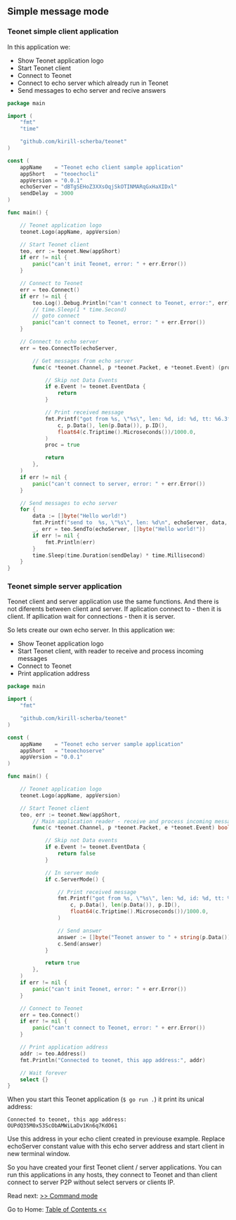 ## Simple message mode

### Teonet simple client application

In this application we:

- Show Teonet application logo
- Start Teonet client
- Connect to Teonet
- Connect to echo server which already run in Teonet
- Send messages to echo server and recive answers

```go
package main

import (
	"fmt"
	"time"

	"github.com/kirill-scherba/teonet"
)

const (
	appName    = "Teonet echo client sample application"
	appShort   = "teoechocli"
	appVersion = "0.0.1"
	echoServer = "dBTgSEHoZ3XXsOqjSkOTINMARqGxHaXIDxl"
	sendDelay  = 3000
)

func main() {

	// Teonet application logo
	teonet.Logo(appName, appVersion)

	// Start Teonet client
	teo, err := teonet.New(appShort)
	if err != nil {
		panic("can't init Teonet, error: " + err.Error())
	}

	// Connect to Teonet
	err = teo.Connect()
	if err != nil {
		teo.Log().Debug.Println("can't connect to Teonet, error:", err)
		// time.Sleep(1 * time.Second)
		// goto connect
		panic("can't connect to Teonet, error: " + err.Error())
	}

	// Connect to echo server
	err = teo.ConnectTo(echoServer,

		// Get messages from echo server
		func(c *teonet.Channel, p *teonet.Packet, e *teonet.Event) (proc bool) {

			// Skip not Data Events
			if e.Event != teonet.EventData {
				return
			}

			// Print received message
			fmt.Printf("got from %s, \"%s\", len: %d, id: %d, tt: %6.3fms\n\n",
				c, p.Data(), len(p.Data()), p.ID(),
				float64(c.Triptime().Microseconds())/1000.0,
			)
			proc = true

			return
		},
	)
	if err != nil {
		panic("can't connect to server, error: " + err.Error())
	}

	// Send messages to echo server
	for {
		data := []byte("Hello world!")
		fmt.Printf("send to  %s, \"%s\", len: %d\n", echoServer, data, len(data))
		_, err = teo.SendTo(echoServer, []byte("Hello world!"))
		if err != nil {
			fmt.Println(err)
		}
		time.Sleep(time.Duration(sendDelay) * time.Millisecond)
	}
}
```

### Teonet simple server application

Teonet client and server application use the same functions. And there is not diferents between client and server. If aplication connect to - then it is client. If apllication wait for connections - then it is server.

So lets create our own echo server.
In this application we:

- Show Teonet application logo
- Start Teonet client, with reader to receive and process incoming messages
- Connect to Teonet
- Print application address

```go
package main

import (
	"fmt"

	"github.com/kirill-scherba/teonet"
)

const (
	appName    = "Teonet echo server sample application"
	appShort   = "teoechoserve"
	appVersion = "0.0.1"
)

func main() {

	// Teonet application logo
	teonet.Logo(appName, appVersion)

	// Start Teonet client
	teo, err := teonet.New(appShort,
		// Main application reader - receive and process incoming messages
		func(c *teonet.Channel, p *teonet.Packet, e *teonet.Event) bool {

			// Skip not Data events
			if e.Event != teonet.EventData {
				return false
			}

			// In server mode
			if c.ServerMode() {

				// Print received message
				fmt.Printf("got from %s, \"%s\", len: %d, id: %d, tt: %6.3fms\n",
					c, p.Data(), len(p.Data()), p.ID(),
					float64(c.Triptime().Microseconds())/1000.0,
				)

				// Send answer
				answer := []byte("Teonet answer to " + string(p.Data()))
				c.Send(answer)
			}

			return true
		},
	)
	if err != nil {
		panic("can't init Teonet, error: " + err.Error())
	}

	// Connect to Teonet
	err = teo.Connect()
	if err != nil {
		panic("can't connect to Teonet, error: " + err.Error())
	}

	// Print application address
	addr := teo.Address()
	fmt.Println("Connected to teonet, this app address:", addr)

	// Wait forever
	select {}
}
```

When you start this Teonet application (`$ go run .`) it print its unical address:

```
Connected to teonet, this app address: OUPdQ35M0x53ScObAMWiLaDv1Kn6q7KdO61
```

Use this address in your echo client created in previouse example. Replace echoServer constant value with this echo server address and start client in new terminal window.

So you have created your first Teonet client / server applications. You can run this applications in any hosts, they connect to Teonet and than client connect to server P2P without select servers or clients IP.

Read next: [>> Command mode](command.md#command-message-mode)

Go to Home: [Table of Contents <<](README.md#table-of-Contents)
